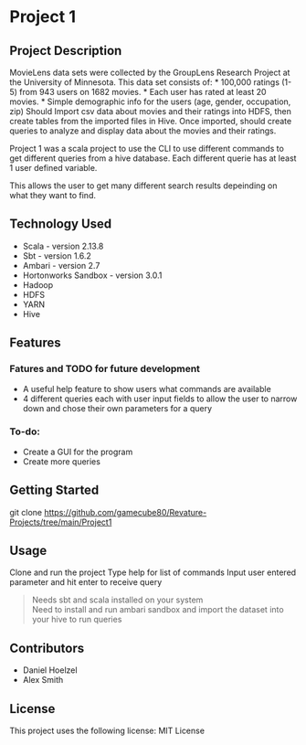 # Project 1

## Project Description
MovieLens data sets were collected by the GroupLens Research Project at the University of Minnesota. This data set consists of: * 100,000 ratings (1-5) from 943 users on 1682 movies. * Each user has rated at least 20 movies. * Simple demographic info for the users (age, gender, occupation, zip) Should Import csv data about movies and their ratings into HDFS, then create tables from the imported files in Hive. Once imported, should create queries to analyze and display data about the movies and their ratings.

Project 1 was a scala project to use the CLI to use different commands to get different queries from a hive database.
Each different querie has at least 1 user defined variable.

This allows the user to get many different search results depeinding on what they want to find.

## Technology Used
* Scala - version 2.13.8
* Sbt - version 1.6.2
* Ambari - version 2.7
* Hortonworks Sandbox - version 3.0.1
* Hadoop
* HDFS
* YARN
* Hive

## Features

### Fatures and TODO for future development

* A useful help feature to show users what commands are available
* 4 different queries each with user input fields to allow the user to narrow down and chose their own parameters for a query

### To-do:

* Create a GUI for the program
* Create more queries

## Getting Started
git clone https://github.com/gamecube80/Revature-Projects/tree/main/Project1

## Usage
Clone and run the project
Type help for list of commands
Input user entered parameter and hit enter to receive query

> Needs sbt and scala installed on your system  
> Need to install and run ambari sandbox and import the dataset into your hive to run queries

## Contributors
* Daniel Hoelzel
* Alex Smith

## License
This project uses the following license: MIT License
